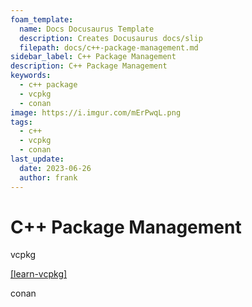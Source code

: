 ```yaml
---
foam_template:
  name: Docs Docusaurus Template
  description: Creates Docusaurus docs/slip
  filepath: docs/c++-package-management.md
sidebar_label: C++ Package Management
description: C++ Package Management
keywords:
  - c++ package
  - vcpkg
  - conan
image: https://i.imgur.com/mErPwqL.png
tags:
  - c++
  - vcpkg
  - conan
last_update:
  date: 2023-06-26
  author: frank
---
```


# C++ Package Management

vcpkg

[[learn-vcpkg]](learn-vcpkg.md)

conan
